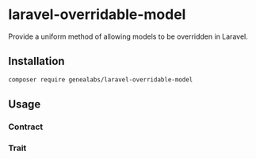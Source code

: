 # laravel-overridable-model
Provide a uniform method of allowing models to be overridden in Laravel.

## Installation
```sh
composer require genealabs/laravel-overridable-model
```

## Usage
### Contract

### Trait
